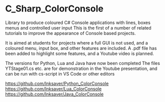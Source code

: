 # C_Sharp_ColorConsole
Library to produce coloured C# Console applications with lines, boxes menus and controlled user input
This is the first of a number of related tutorials to improve the appearance of Console based projects.

It is aimed at students for projects where a full GUI is not used, and a coloured menu, input box, and other features are included.
A .pdf file has been added to highlight some features, and a Youtube video is planned.

The versions for Python, Lua and Java have now been completed
The files YTStage01.cs etc. are for demonstration in the Youtube presentation, and can be run with cs-script in VS Code or other editors

https://github.com/Inksaver/Python_ColorConsole
https://github.com/Inksaver/Lua_ColorConsole
https://github.com/Inksaver/Java_ColorConsole
